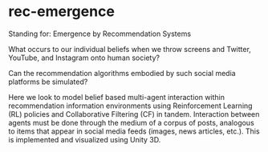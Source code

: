 # rec-emergence
Standing for: Emergence by Recommendation Systems

What occurs to our individual beliefs when we throw screens and Twitter, YouTube, and Instagram onto human society? 

Can the recommendation algorithms embodied by such social media platforms be simulated? 

Here we look to model belief based multi-agent interaction within recommendation information environments using Reinforcement Learning (RL) policies and Collaborative Filtering (CF) in tandem. Interaction between agents must be done through the medium of a corpus of posts, analogous to items that appear in social media feeds (images, news articles, etc.). This is implemented and visualized using Unity 3D. 
